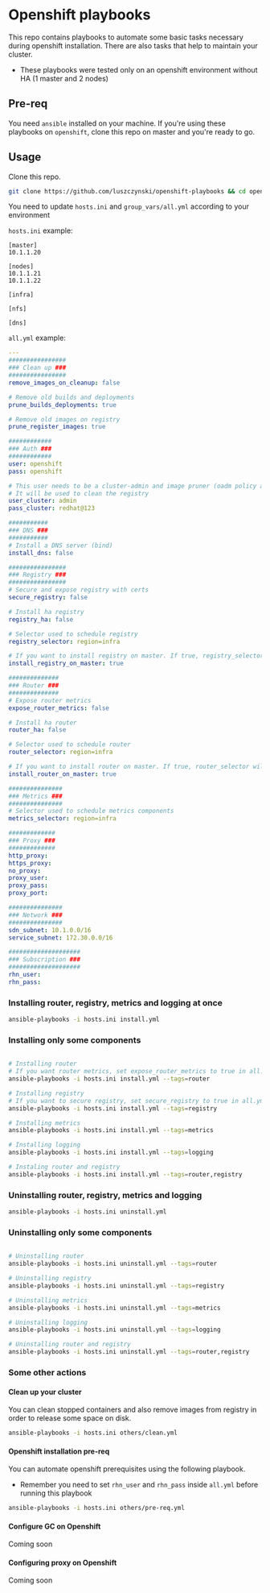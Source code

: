 # Openshift playbooks

This repo contains playbooks to automate some basic tasks necessary during openshift installation. There are also tasks that help to maintain your cluster.

* These playbooks were tested only on an openshift environment without HA (1 master and 2 nodes)

## Pre-req

You need `ansible` installed on your machine. If you're using these playbooks on `openshift`, clone this repo on master and you're ready to go.

## Usage

Clone this repo.
```bash
git clone https://github.com/luszczynski/openshift-playbooks && cd openshift-playbooks
```

You need to update `hosts.ini` and `group_vars/all.yml` according to your environment

`hosts.ini` example:
```
[master]
10.1.1.20

[nodes]
10.1.1.21
10.1.1.22

[infra]

[nfs]

[dns]
```

`all.yml` example:
```yaml
---
################
### Clean up ###
################
remove_images_on_cleanup: false

# Remove old builds and deployments
prune_builds_deployments: true

# Remove old images on registry
prune_register_images: true

############
### Auth ###
############
user: openshift
pass: openshift

# This user needs to be a cluster-admin and image pruner (oadm policy add-role-to-user cluster-admin superuser && oadm policy add-cluster-role-to-user system:image-pruner superuser)
# It will be used to clean the registry
user_cluster: admin
pass_cluster: redhat@123

###########
### DNS ###
###########
# Install a DNS server (bind)
install_dns: false

################
### Registry ###
################
# Secure and expose registry with certs
secure_registry: false

# Install ha registry
registry_ha: false

# Selector used to schedule registry
registry_selector: region=infra

# If you want to install registry on master. If true, registry_selector will be ignored
install_registry_on_master: true

##############
### Router ###
##############
# Expose router metrics
expose_router_metrics: false

# Install ha router
router_ha: false

# Selector used to schedule router
router_selector: region=infra

# If you want to install router on master. If true, router_selector will be ignored
install_router_on_master: true

###############
### Metrics ###
###############
# Selector used to schedule metrics components
metrics_selector: region=infra

#############
### Proxy ###
#############
http_proxy:
https_proxy:
no_proxy:
proxy_user:
proxy_pass:
proxy_port:

###############
### Network ###
###############
sdn_subnet: 10.1.0.0/16
service_subnet: 172.30.0.0/16

####################
### Subscription ###
####################
rhn_user:
rhn_pass:

```

### Installing router, registry, metrics and logging at once
```bash
ansible-playbooks -i hosts.ini install.yml
```

### Installing only some components
```bash

# Installing router
# If you want router metrics, set expose_router_metrics to true in all.yml
ansible-playbooks -i hosts.ini install.yml --tags=router

# Installing registry
# If you want to secure registry, set secure_registry to true in all.yml
ansible-playbooks -i hosts.ini install.yml --tags=registry

# Installing metrics
ansible-playbooks -i hosts.ini install.yml --tags=metrics

# Installing logging
ansible-playbooks -i hosts.ini install.yml --tags=logging

# Instaling router and registry
ansible-playbooks -i hosts.ini install.yml --tags=router,registry
```

### Uninstalling router, registry, metrics and logging
```bash
ansible-playbooks -i hosts.ini uninstall.yml
```

### Uninstalling only some components
```bash

# Uninstalling router
ansible-playbooks -i hosts.ini uninstall.yml --tags=router

# Uninstalling registry
ansible-playbooks -i hosts.ini uninstall.yml --tags=registry

# Uninstalling metrics
ansible-playbooks -i hosts.ini uninstall.yml --tags=metrics

# Uninstalling logging
ansible-playbooks -i hosts.ini uninstall.yml --tags=logging

# Uninstalling router and registry
ansible-playbooks -i hosts.ini uninstall.yml --tags=router,registry
```

### Some other actions

#### Clean up your cluster
You can clean stopped containers and also remove images from registry in order to release some space on disk.

```bash
ansible-playbooks -i hosts.ini others/clean.yml
```

#### Openshift installation pre-req

You can automate openshift prerequisites using the following playbook.

* Remember you need to set `rhn_user` and `rhn_pass` inside `all.yml` before running this playbook

```bash
ansible-playbooks -i hosts.ini others/pre-req.yml
```

#### Configure GC on Openshift

Coming soon

#### Configuring proxy on Openshift

Coming soon
